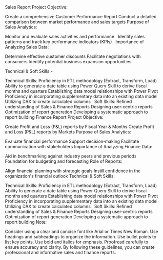 Sales Report
Project Objective:

Create a comprehensive Customer Performance Report
Conduct a detailed comparison between market performance and sales targets
Purpose of Sales Analytics:

Monitor and evaluate sales activities and performance   
Identify sales patterns and track key performance indicators (KPIs)   
Importance of Analyzing Sales Data:

Determine effective customer discounts
Facilitate negotiations with consumers
Identify potential business expansion opportunities   

Technical & Soft Skills:-

Technical Skills: 
Proficiency in ETL methodology (Extract, Transform, Load)
Ability to generate a date table using Power Query
Skill to derive fiscal months and quarters
Establishing data model relationships with Power Pivot
Proficiency in incorporating supplementary data into an existing data model
Utilizing DAX to create calculated columns   
Soft Skills:
Refined understanding of Sales & Finance Reports
Designing user-centric reports
Optimization of report generation
Developing a systematic approach to report building
Finance Report
Project Objective:

Create Profit and Loss (P&L) reports by Fiscal Year & Months
Create Profit and Loss (P&L) reports by Markets
Purpose of Sales Analytics:

Evaluate financial performance
Support decision-making
Facilitate communication with stakeholders
Importance of Analyzing Finance Data:

Aid in benchmarking against industry peers and previous periods
Foundation for budgeting and forecasting
Role of Reports:

Align financial planning with strategic goals
Instill confidence in the organization's financial outlook
Technical & Soft Skills:

Technical Skills:
Proficiency in ETL methodology (Extract, Transform, Load)
Ability to generate a date table using Power Query
Skill to derive fiscal months and quarters
Establishing data model relationships with Power Pivot
Proficiency in incorporating supplementary data into an existing data model
Utilizing DAX to create calculated columns   
Soft Skills:
Refined understanding of Sales & Finance Reports
Designing user-centric reports
Optimization of report generation
Developing a systematic approach to report building
Note:

Consider using a clear and concise font like Arial or Times New Roman.
Use headings and subheadings to organize the information.
Use bullet points to list key points.
Use bold and italics for emphasis.
Proofread carefully to ensure accuracy and clarity.
By following these guidelines, you can create professional and informative sales and finance reports.
